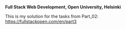 **Full Stack Web Development, Open University, Helsinki**

This is my solution for the tasks from Part_02: https://fullstackopen.com/en/part3
